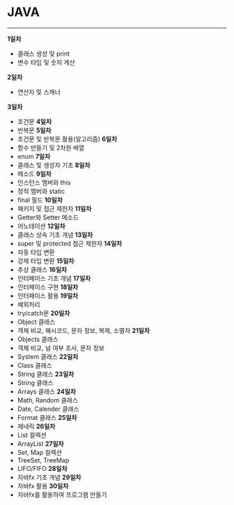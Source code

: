 # JAVA

----

**1일차** 
+ 클래스 생성 및 print
+ 변수 타입 및 숫자 계산


**2일차**
+ 연산자 및 스캐너


**3일차**
+ 조건문
**4일차**
+ 반복문
**5일차**
+ 조건문 및 반복문 활용(알고리즘)
**6일차**
+ 함수 만들기 및 2차원 배열
+ enum
**7일차**
+ 클래스 및 생성자 기초
**8일차**
+ 메소드
**9일차**
+ 인스턴스 멤버와 this
+ 정적 멤버와 static
+ final 필드
**10일차**
+ 패키지 및 접근 제한자
**11일차**
+ Getter와 Setter 메소드
+ 어노테이션
**12일차**
+ 클래스 상속 기초 개념
**13일차**
+ super 및 protected 접근 제한자
**14일차**
+ 자동 타입 변환
+ 강제 타입 변환
**15일차**
+ 추상 클래스
**16일차**
+ 인터페이스 기초 개념
**17일차**
+ 인터페이스 구현
**18일차**
+ 인터페이스 활용
**19일차**
+ 예외처리
+ try/catch문
**20일차**
+ Object 클래스
+ 객체 비교, 해시코드, 문자 정보, 복제, 소멸자
**21일차**
+ Objects 클래스
+ 객체 비교, 널 여부 조사, 문자 정보
+ System 클래스
**22일차**
+ Class 클래스
+ String 클래스
**23일차**
+ String 클래스
+ Arrays 클래스
**24일차**
+ Math, Random 클래스
+ Date, Calender 클래스
+ Format 클래스
**25일차**
+ 제네릭
**26일차**
+ List 컬렉션
+ ArrayList
**27일차**
+ Set, Map 컬렉션
+ TreeSet, TreeMap
+ LIFO/FIFO
**28일차**
+ 자바fx 기초 개념
**29일차**
+ 자바fx 활용
**30일차**
+ 자바fx를 활용하여 프로그램 만들기

